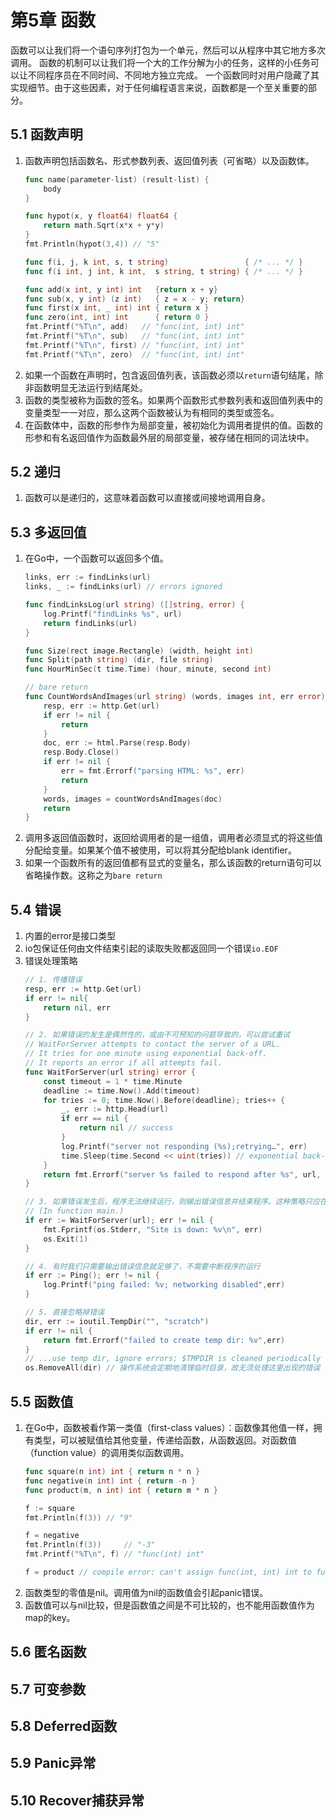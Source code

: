 # 第5章 函数
函数可以让我们将一个语句序列打包为一个单元，然后可以从程序中其它地方多次调用。
函数的机制可以让我们将一个大的工作分解为小的任务，这样的小任务可以让不同程序员在不同时间、不同地方独立完成。
一个函数同时对用户隐藏了其实现细节。由于这些因素，对于任何编程语言来说，函数都是一个至关重要的部分。

## 5.1 函数声明
1. 函数声明包括函数名、形式参数列表、返回值列表（可省略）以及函数体。
   ```go
   func name(parameter-list) (result-list) {
       body
   }
   
   func hypot(x, y float64) float64 {
       return math.Sqrt(x*x + y*y)
   }
   fmt.Println(hypot(3,4)) // "5"
   
   func f(i, j, k int, s, t string)                 { /* ... */ }
   func f(i int, j int, k int,  s string, t string) { /* ... */ }
   
   func add(x int, y int) int   {return x + y}
   func sub(x, y int) (z int)   { z = x - y; return}
   func first(x int, _ int) int { return x }
   func zero(int, int) int      { return 0 }
   fmt.Printf("%T\n", add)   // "func(int, int) int"
   fmt.Printf("%T\n", sub)   // "func(int, int) int"
   fmt.Printf("%T\n", first) // "func(int, int) int"
   fmt.Printf("%T\n", zero)  // "func(int, int) int"
   ```
2. 如果一个函数在声明时，包含返回值列表，该函数必须以`return`语句结尾，除非函数明显无法运行到结尾处。
3. 函数的类型被称为函数的签名。如果两个函数形式参数列表和返回值列表中的变量类型一一对应，那么这两个函数被认为有相同的类型或签名。
4. 在函数体中，函数的形参作为局部变量，被初始化为调用者提供的值。函数的形参和有名返回值作为函数最外层的局部变量，被存储在相同的词法块中。

## 5.2 递归
1. 函数可以是递归的，这意味着函数可以直接或间接地调用自身。

## 5.3 多返回值
1. 在Go中，一个函数可以返回多个值。
   ```go
   links, err := findLinks(url)
   links, _ := findLinks(url) // errors ignored
   
   func findLinksLog(url string) ([]string, error) {
       log.Printf("findLinks %s", url)
       return findLinks(url)
   }
   
   func Size(rect image.Rectangle) (width, height int)
   func Split(path string) (dir, file string)
   func HourMinSec(t time.Time) (hour, minute, second int)
   
   // bare return
   func CountWordsAndImages(url string) (words, images int, err error) {
       resp, err := http.Get(url)
       if err != nil {
           return
       }
       doc, err := html.Parse(resp.Body)
       resp.Body.Close()
       if err != nil {
           err = fmt.Errorf("parsing HTML: %s", err)
           return
       }
       words, images = countWordsAndImages(doc)
       return
   }
   ```
2. 调用多返回值函数时，返回给调用者的是一组值，调用者必须显式的将这些值分配给变量。如果某个值不被使用，可以将其分配给blank identifier。
3. 如果一个函数所有的返回值都有显式的变量名，那么该函数的return语句可以省略操作数。这称之为`bare return`

## 5.4 错误
1. 内置的error是接口类型
2. io包保证任何由文件结束引起的读取失败都返回同一个错误`io.EOF`
3. 错误处理策略
   ```go
   // 1. 传播错误
   resp, err := http.Get(url)
   if err != nil{
       return nil, err
   }
   
   // 2. 如果错误的发生是偶然性的，或由不可预知的问题导致的，可以尝试重试
   // WaitForServer attempts to contact the server of a URL.
   // It tries for one minute using exponential back-off.
   // It reports an error if all attempts fail.
   func WaitForServer(url string) error {
       const timeout = 1 * time.Minute
       deadline := time.Now().Add(timeout)
       for tries := 0; time.Now().Before(deadline); tries++ {
           _, err := http.Head(url)
           if err == nil {
               return nil // success
           }
           log.Printf("server not responding (%s);retrying…", err)
           time.Sleep(time.Second << uint(tries)) // exponential back-off
       }
       return fmt.Errorf("server %s failed to respond after %s", url, timeout)
   }
   
   // 3. 如果错误发生后，程序无法继续运行，则输出错误信息并结束程序。这种策略只应在main中执行
   // (In function main.)
   if err := WaitForServer(url); err != nil {
       fmt.Fprintf(os.Stderr, "Site is down: %v\n", err)
       os.Exit(1)
   }
   
   // 4. 有时我们只需要输出错误信息就足够了，不需要中断程序的运行
   if err := Ping(); err != nil {
       log.Printf("ping failed: %v; networking disabled",err)
   }
   
   // 5. 直接忽略掉错误
   dir, err := ioutil.TempDir("", "scratch")
   if err != nil {
       return fmt.Errorf("failed to create temp dir: %v",err)
   }
   // ...use temp dir, ignore errors; $TMPDIR is cleaned periodically
   os.RemoveAll(dir) // 操作系统会定期地清理临时目录，故无须处理这里出现的错误
   ```

## 5.5 函数值
1. 在Go中，函数被看作第一类值（first-class values）：函数像其他值一样，拥有类型，可以被赋值给其他变量，传递给函数，从函数返回。对函数值（function value）的调用类似函数调用。
   ```go
   func square(n int) int { return n * n }
   func negative(n int) int { return -n }
   func product(m, n int) int { return m * n }
   
   f := square
   fmt.Println(f(3)) // "9"
   
   f = negative
   fmt.Println(f(3))     // "-3"
   fmt.Printf("%T\n", f) // "func(int) int"
   
   f = product // compile error: can't assign func(int, int) int to func(int) int
   ```
2. 函数类型的零值是nil。调用值为nil的函数值会引起panic错误。
3. 函数值可以与nil比较，但是函数值之间是不可比较的，也不能用函数值作为map的key。

## 5.6 匿名函数

## 5.7 可变参数

## 5.8 Deferred函数

## 5.9 Panic异常

## 5.10 Recover捕获异常
